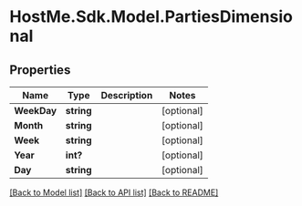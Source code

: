 # HostMe.Sdk.Model.PartiesDimensional
## Properties

Name | Type | Description | Notes
------------ | ------------- | ------------- | -------------
**WeekDay** | **string** |  | [optional] 
**Month** | **string** |  | [optional] 
**Week** | **string** |  | [optional] 
**Year** | **int?** |  | [optional] 
**Day** | **string** |  | [optional] 

[[Back to Model list]](../README.md#documentation-for-models) [[Back to API list]](../README.md#documentation-for-api-endpoints) [[Back to README]](../README.md)

